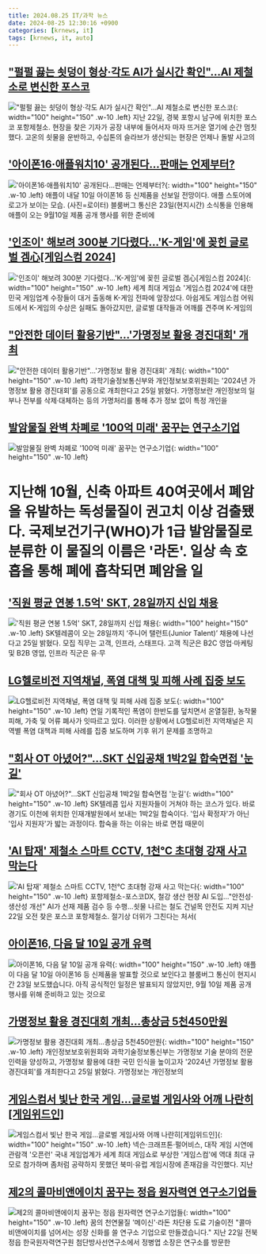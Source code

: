 ```yaml
---
title: 2024.08.25 IT/과학 뉴스
date: 2024-08-25 12:30:16 +0900
categories: [krnews, it]
tags: [krnews, it, auto]
---
```

## ["펄펄 끓는 쇳덩이 형상·각도 AI가 실시간 확인"…AI 제철소로 변신한 포스코](https://n.news.naver.com/mnews/article/003/0012746340)

!["펄펄 끓는 쇳덩이 형상·각도 AI가 실시간 확인"…AI 제철소로 변신한 포스코](https://mimgnews.pstatic.net/image/origin/003/2024/08/25/12746340.jpg?type=nf220_150){: width="100" height="150" .w-10 .left}
지난 22일, 경북 포항시 남구에 위치한 포스코 포항제철소. 현장을 찾은 기자가 공장 내부에 들어서자 마자 뜨거운 열기에 순간 멈칫했다. 고온의 쇳물을 운반하고, 수십톤의 슬라브가 생산되는 현장은 언제나 돌발 사고의

## ['아이폰16·애플워치10' 공개된다…판매는 언제부터?](https://n.news.naver.com/mnews/article/018/0005818927)

!['아이폰16·애플워치10' 공개된다…판매는 언제부터?](https://mimgnews.pstatic.net/image/origin/018/2024/08/24/5818927.jpg?type=nf220_150){: width="100" height="150" .w-10 .left}
애플이 내달 10일 아이폰16 등 신제품을 선보일 전망이다. 애플 스토어에 로고가 보이는 모습. (사진=로이터) 블룸버그 통신은 23일(현지시간) 소식통을 인용해 애플이 오는 9월10일 제품 공개 행사를 위한 준비에

## ['인조이' 해보려 300분 기다렸다…'K-게임'에 꽂힌 글로벌 겜心[게임스컴 2024]](https://n.news.naver.com/mnews/article/003/0012746185)

!['인조이' 해보려 300분 기다렸다…'K-게임'에 꽂힌 글로벌 겜心[게임스컴 2024]](https://mimgnews.pstatic.net/image/origin/003/2024/08/25/12746185.jpg?type=nf220_150){: width="100" height="150" .w-10 .left}
세계 최대 게임쇼 '게임스컴 2024'에 대한민국 게임업계 수장들이 대거 출동해 K-게임 전파에 앞장섰다. 아쉽게도 게임스컴 어워드에서 K-게임의 수상은 실패도 돌아갔지만, 글로벌 대작들과 어깨를 견주며 K-게임의

## ["안전한 데이터 활용기반"…'가명정보 활용 경진대회' 개최](https://n.news.naver.com/mnews/article/421/0007748386)

!["안전한 데이터 활용기반"…'가명정보 활용 경진대회' 개최](https://mimgnews.pstatic.net/image/origin/421/2024/08/25/7748386.jpg?type=nf220_150){: width="100" height="150" .w-10 .left}
과학기술정보통신부와 개인정보보호위원회는 '2024년 가명정보 활용 경진대회'를 공동으로 개최한다고 25일 밝혔다. 가명정보란 개인정보의 일부나 전부를 삭제·대체하는 등의 가명처리를 통해 추가 정보 없이 특정 개인을

## [발암물질 완벽 차폐로 '100억 미래' 꿈꾸는 연구소기업](https://n.news.naver.com/mnews/article/008/0005080926)

![발암물질 완벽 차폐로 '100억 미래' 꿈꾸는 연구소기업](https://mimgnews.pstatic.net/image/origin/008/2024/08/25/5080926.jpg?type=nf220_150){: width="100" height="150" .w-10 .left}
# 지난해 10월, 신축 아파트 40여곳에서 폐암을 유발하는 독성물질이 권고치 이상 검출됐다. 국제보건기구(WHO)가 1급 발암물질로 분류한 이 물질의 이름은 '라돈'. 일상 속 호흡을 통해 폐에 흡착되면 폐암을 일

## ['직원 평균 연봉 1.5억' SKT, 28일까지 신입 채용](https://n.news.naver.com/mnews/article/366/0001013648)

!['직원 평균 연봉 1.5억' SKT, 28일까지 신입 채용](https://mimgnews.pstatic.net/image/origin/366/2024/08/25/1013648.jpg?type=nf220_150){: width="100" height="150" .w-10 .left}
SK텔레콤이 오는 28일까지 ‘주니어 탤런트(Junior Talent)’ 채용에 나선다고 25일 밝혔다. 모집 직무는 고객, 인프라, 스태프다. 고객 직군은 B2C 영업·마케팅 및 B2B 영업, 인프라 직군은 유·무

## [LG헬로비전 지역채널, 폭염 대책 및 피해 사례 집중 보도](https://n.news.naver.com/mnews/article/018/0005819311)

![LG헬로비전 지역채널, 폭염 대책 및 피해 사례 집중 보도](https://mimgnews.pstatic.net/image/origin/018/2024/08/25/5819311.jpg?type=nf220_150){: width="100" height="150" .w-10 .left}
연일 기록적인 폭염이 한반도를 덮치면서 온열질환, 농작물 피해, 가축 및 어류 폐사가 잇따르고 있다. 이러한 상황에서 LG헬로비전 지역채널은 지역별 폭염 대책과 피해 사례를 집중 보도하며 기후 위기 문제를 조명하고

## ["회사 OT 아녔어?"…SKT 신입공채 1박2일 합숙면접 '눈길'](https://n.news.naver.com/mnews/article/003/0012745770)

!["회사 OT 아녔어?"…SKT 신입공채 1박2일 합숙면접 '눈길'](https://mimgnews.pstatic.net/image/origin/003/2024/08/24/12745770.jpg?type=nf220_150){: width="100" height="150" .w-10 .left}
SK텔레콤 입사 지원자들이 거쳐야 하는 코스가 있다. 바로 경기도 이천에 위치한 인재개발원에서 보내는 1박2일 합숙이다. '입사 확정자'가 아닌 '입사 지원자'가 밟는 과정이다. 합숙을 하는 이유는 바로 면접 때문이

## ['AI 탑재' 제철소 스마트 CCTV, 1천℃ 초대형 강재 사고 막는다](https://n.news.naver.com/mnews/article/001/0014891495)

!['AI 탑재' 제철소 스마트 CCTV, 1천℃ 초대형 강재 사고 막는다](https://mimgnews.pstatic.net/image/origin/001/2024/08/25/14891495.jpg?type=nf220_150){: width="100" height="150" .w-10 .left}
포항제철소-포스코DX, 철강 생산 현장 AI 도입…"안전성·생산성 개선" AI가 선재 제품 검수 등 수행…쇳물 나르는 철도 건널목 안전도 지켜 지난 22일 오전 찾은 포스코 포항제철소. 절기상 더위가 그친다는 처서(

## [아이폰16, 다음 달 10일 공개 유력](https://n.news.naver.com/mnews/article/374/0000398765)

![아이폰16, 다음 달 10일 공개 유력](https://mimgnews.pstatic.net/image/origin/374/2024/08/24/398765.jpg?type=nf220_150){: width="100" height="150" .w-10 .left}
애플이 다음 달 10일 아이폰16 등 신제품을 발표할 것으로 보인다고 블룸버그 통신이 현지시간 23일 보도했습니다. 아직 공식적인 일정은 발표되지 않았지만, 9월 10일 제품 공개 행사를 위해 준비하고 있는 것으로

## [가명정보 활용 경진대회 개최…총상금 5천450만원](https://n.news.naver.com/mnews/article/001/0014891487)

![가명정보 활용 경진대회 개최…총상금 5천450만원](https://mimgnews.pstatic.net/image/origin/001/2024/08/25/14891487.jpg?type=nf220_150){: width="100" height="150" .w-10 .left}
개인정보보호위원회와 과학기술정보통신부는 가명정보 기술 분야의 전문 인력을 양성하고, 가명정보 활용에 대한 국민 인식을 높이고자 '2024년 가명정보 활용 경진대회'를 개최한다고 25일 밝혔다. 가명정보는 개인정보의

## [게임스컴서 빛난 한국 게임…글로벌 게임사와 어깨 나란히[게임위드인]](https://n.news.naver.com/mnews/article/001/0014890850)

![게임스컴서 빛난 한국 게임…글로벌 게임사와 어깨 나란히[게임위드인]](https://mimgnews.pstatic.net/image/origin/001/2024/08/24/14890850.jpg?type=nf220_150){: width="100" height="150" .w-10 .left}
넥슨·크래프톤·펄어비스, 대작 게임 시연에 관람객 '오픈런' 국내 게임업계가 세계 최대 게임쇼로 부상한 '게임스컴'에 역대 최대 규모로 참가하며 좀처럼 공략하지 못했던 북미·유럽 게임시장에 존재감을 각인했다. 지난

## [제2의 콜마비앤에이치 꿈꾸는 정읍 원자력연 연구소기업들](https://n.news.naver.com/mnews/article/001/0014891313)

![제2의 콜마비앤에이치 꿈꾸는 정읍 원자력연 연구소기업들](https://mimgnews.pstatic.net/image/origin/001/2024/08/25/14891313.jpg?type=nf220_150){: width="100" height="150" .w-10 .left}
꿈의 천연물질 '메이신'·라돈 차단용 도료 기술이전 "콜마비앤에이치를 넘어서는 성장 신화를 쓸 연구소 기업으로 만들겠습니다." 지난 22일 전북 정읍 한국원자력연구원 첨단방사선연구소에서 정병엽 소장은 연구소를 방문한


